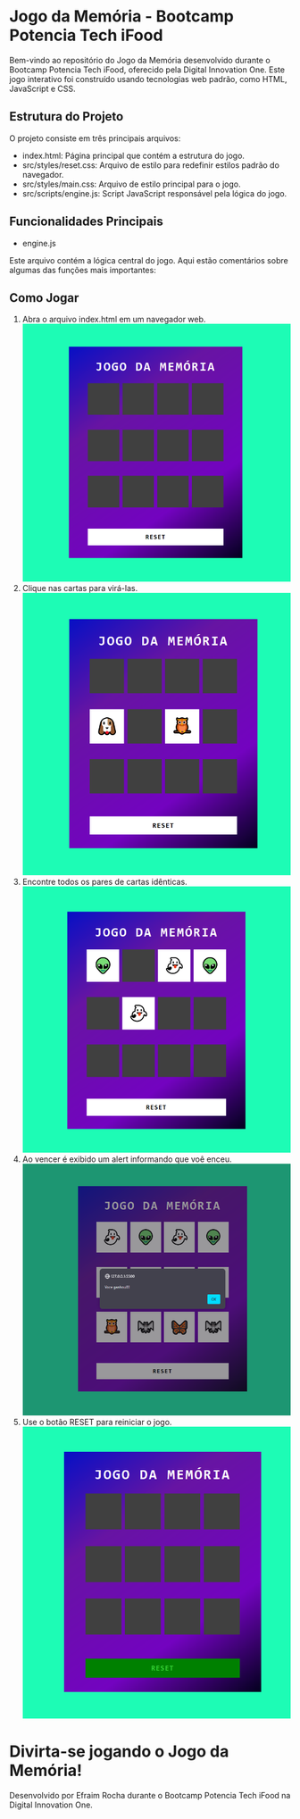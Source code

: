 # Jogo da Memória - Bootcamp Potencia Tech iFood

Bem-vindo ao repositório do Jogo da Memória desenvolvido durante o Bootcamp Potencia Tech iFood, oferecido pela Digital Innovation One. Este jogo interativo foi construído usando tecnologias web padrão, como HTML, JavaScript e CSS.

## Estrutura do Projeto

O projeto consiste em três principais arquivos:

* index.html: Página principal que contém a estrutura do jogo.
* src/styles/reset.css: Arquivo de estilo para redefinir estilos padrão do navegador.
* src/styles/main.css: Arquivo de estilo principal para o jogo.
* src/scripts/engine.js: Script JavaScript responsável pela lógica do jogo.

## Funcionalidades Principais

* engine.js

Este arquivo contém a lógica central do jogo. Aqui estão comentários sobre algumas das funções mais importantes:


## Como Jogar
1. Abra o arquivo index.html em um navegador web.
![Alt text](./src/images/image.png)
2. Clique nas cartas para virá-las.
![Alt text](./src/images/image-1.png)
3. Encontre todos os pares de cartas idênticas.
![Alt text](./src/images/image-2.png)
4. Ao vencer é exibido um alert informando que voê enceu.
![Alt text](./src/images/image-3.png)
5. Use o botão RESET para reiniciar o jogo.
![Alt text](./src/images/image-4.png)

# Divirta-se jogando o Jogo da Memória!

Desenvolvido por Efraim Rocha durante o Bootcamp Potencia Tech iFood na Digital Innovation One.